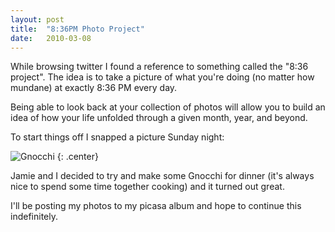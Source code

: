 ```yaml
---
layout: post
title:  "8:36PM Photo Project"
date:   2010-03-08
---
```

While browsing twitter I found a reference to something called the "8:36 project". The idea is to take a picture of what you're doing (no matter how mundane) at exactly 8:36 PM every day.

Being able to look back at your collection of photos will allow you to build an idea of how your life unfolded through a given month, year, and beyond.

To start things off I snapped a picture Sunday night:

![](http://lh6.ggpht.com/_0McL0FrJEnE/S5SGyaEQpfI/AAAAAAAADwM/o01qGXtBRA4/s400/photo%20%282%29.jpg "Gnocchi")
{: .center}

Jamie and I decided to try and make some Gnocchi for dinner (it's always nice to spend some time together cooking) and it turned out great.

I'll be posting my photos to my picasa album and hope to continue this indefinitely.